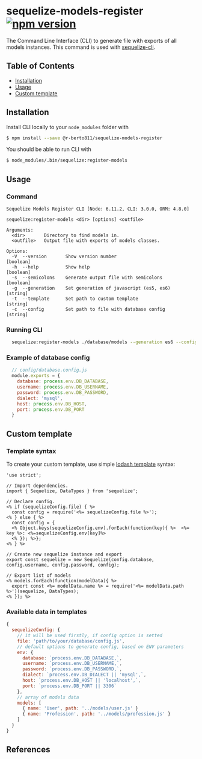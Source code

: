 # sequelize-models-register [![npm version](https://badge.fury.io/js/%40r-berto811%2Fsequelize-models-register.svg)](https://badge.fury.io/js/%40r-berto811%2Fsequelize-models-register)

The Command Line Interface (CLI) to generate file with exports of all models instances.
This command is used with [sequelize-cli](https://github.com/sequelize/cli).

## Table of Contents
- [Installation](#installation)
- [Usage](#usage)
- [Custom template](#Custom%20template)

## Installation

Install CLI locally to your `node_modules` folder with

```bash
$ npm install --save @r-berto811/sequelize-models-register
```

You should be able to run CLI with

```bash
$ node_modules/.bin/sequelize:register-models
```

## Usage

### Command
```
Sequelize Models Register CLI [Node: 6.11.2, CLI: 3.0.0, ORM: 4.8.0]

sequelize:register-models <dir> [options] <outfile>

Arguments:
  <dir>       Directory to find models in.
  <outfile>   Output file with exports of models classes.

Options:
  -V  --version       Show version number                             [boolean]
  -h  --help          Show help                                       [boolean]
  -s  --semicolons    Generate output file with semicolons            [boolean]
  -g  --generation    Set generation of javascript (es5, es6)         [string]
  -t  --template      Set path to custom template                     [string]
  -c  --config        Set path to file with database config           [string]

```

### Running CLI
```bash
  sequelize:register-models ./database/models --generation es6 --config ./config/database.config.js ./app/models.js
```

### Example of database config
```javascript
  // config/database.config.js
  module.exports = {
    database: process.env.DB_DATABASE,
    username: process.env.DB_USERNAME,
    password: process.env.DB_PASSWORD,
    dialect: 'mysql',
    host: process.env.DB_HOST,
    port: process.env.DB_PORT
  }
```

## Custom template

### Template syntax
To create your custom template, use simple [lodash template](https://lodash.com/docs/4.17.11#template) syntax:

```twig
'use strict';

// Import dependencies.
import { Sequelize, DataTypes } from 'sequelize';

// Declare config.
<% if (sequelizeConfig.file) { %>
  const config = require('<%= sequelizeConfig.file %>');
<% } else { %>
  const config = {
  <% Object.keys(sequelizeConfig.env).forEach(function(key){ %>  <%= key %>: <%=sequelizeConfig.env[key]%>
  <% }); %>};
<% } %>

// Create new sequelize instance and export
export const sequelize = new Sequelize(config.database, config.username, config.password, config);

// Export list of models
<% models.forEach(function(modelData){ %>
  export const <%= modelData.name %> = require('<%= modelData.path %>')(sequelize, DataTypes);
<% }); %>

```

### Available data in templates
``` javascript
{
  sequelizeConfig: {
    // it will be used firstly, if config option is setted
    file: 'path/to/your/database/config.js',
    // default options to generate config, based on ENV parameters
    env: {
      database: `process.env.DB_DATABASE,`,
      username: `process.env.DB_USERNAME,`,
      password: `process.env.DB_PASSWORD,`,
      dialect: `process.env.DB_DIALECT || 'mysql',`,
      host: `process.env.DB_HOST || 'localhost',`,
      port: `process.env.DB_PORT || 3306`
    },
    // array of models data
    models: [
      { name: 'User', path: '../models/user.js' }
      { name: 'Profession', path: '../models/profession.js' }
    ]
  }
}
```

## References
